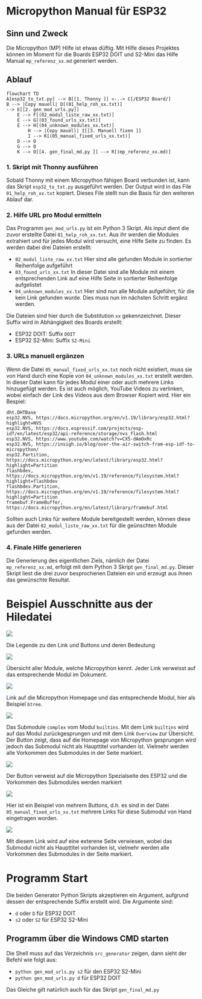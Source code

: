 # Micropython Manual für ESP32

## Sinn und Zweck

Die Micropython (MP) Hilfe ist etwas düftig. Mit Hilfe dieses Projektes können im Moment für die Boards ESP32 DOIT und S2-Mini
das Hilfe Manual `mp_referenz_xx.md` generiert werden.

## Ablauf

```mermaid
flowchart TD
A[esp32_to_txt.py] --> B[[1. Thonny ]] <-.-> C[/ESP32 Board/] 
B --> |Copy mauell| D[(01_help_roh_xx.txt)]
--> E[[2. gen_mod_urls.py]]
    E --> F[(02_modul_liste_raw_xx.txt)]
    E --> G[(03_found_urls_xx.txt)]
    E --> H[(04_unknown_modules_xx.txt)]
        H --> |Copy mauell| I[[3. Manuell fixen ]]
        I --> K[(05_manual_fixed_urls_xx.txt)]
    D --> O
    G --> O
    K --> O[[4. gen_final_md.py ]] --> R[(mp_referenz_xx.md)]
```

### 1. Skript mit Thonny ausführen

Sobald Thonny mit einem Micropython fähigen Board verbunden ist, kann das Skript `esp32_to_txt.py` ausgeführt werden. Der Output wird in das File `01_help_roh_xx.txt` kopiert. Dieses File stellt nun die Basis für den weiteren Ablauf dar.

### 2. Hilfe URL pro Modul ermitteln

Das Programm `gen_mod_urls.py` ist ein Python 3 Skript. Als Input dient die zuvor erstellte Datei `01_help_roh_xx.txt`. Aus ihr werden die Modules extrahiert und für jedes Modul wird versucht, eine Hilfe Seite zu finden. Es werden dabei drei Dateien erstellt:

  * `02_modul_liste_raw_xx.txt` Hier sind alle gefunden Module in sortierter Reihenfolge aufgeführt
  * `03_found_urls_xx.txt` In dieser Datei sind alle Module mit einem entsprechenden Link auf eine Hilfe Seite in sortierter Reihenfolge aufgelistet
  * `04_unknown_modules_xx.txt` Hier sind nun alle Module aufgeführt, für die kein Link gefunden wurde. Dies muss nun im nächsten Schritt ergänz werden.

Die Dateien sind hier durch die Substitution `xx` gekennzeichnet. Dieser Suffix wird in Abhängigkeit des Boards erstellt:

  * ESP32 DOIT: Suffix `DOIT`
  * ESP32 S2-Mini: Suffix `S2-Mini`


### 3. URLs manuell ergänzen

Wenn die Datei `05_manual_fixed_urls_xx.txt` noch nicht existiert, muss sie von Hand durch eine Kopie von `04_unknown_modules_xx.txt` erstellt werden. In dieser Datei kann für jedes Modul einer oder auch mehrere Links hinzugefügt werden. Es ist auch möglich, YouTube Videos zu verlinken, wobei einfach der Link des Videos aus dem Browser Kopiert wird. Hier ein Bespiel:

```
dht.DHTBase
esp32.NVS, https://docs.micropython.org/en/v1.19/library/esp32.html?highlight=NVS
esp32.NVS, https://docs.espressif.com/projects/esp-idf/en/latest/esp32/api-reference/storage/nvs_flash.html
esp32.NVS, https://www.youtube.com/watch?v=CX5-dAmOxRc
esp32.NVS, https://insigh.io/blog/over-the-air-switch-from-esp-idf-to-micropython/
esp32.Partition, https://docs.micropython.org/en/latest/library/esp32.html?highlight=Partition
flashbdev, https://docs.micropython.org/en/v1.19/reference/filesystem.html?highlight=flashbdev
flashbdev.Partition, https://docs.micropython.org/en/v1.19/reference/filesystem.html?highlight=Partition
framebuf.FrameBuffer, https://docs.micropython.org/en/latest/library/framebuf.html
```

Sollten auch Links für weitere Module bereitgestellt werden, können diese aus der Datei `02_modul_liste_raw_xx.txt` für die geünschten Module gefunden werden.

### 4. Finale Hilfe generieren

Die Generierung des eigentlichen Ziels, nämlich der Datei `mp_referenz_xx.md`, erfolgt mit dem Python 3 Skript `gen_final_md.py`. Dieser Skript liest die drei zuvor besprochenen Dateien ein und erzeugt aus ihnen das gewünschte Resultat.

# Beispiel Ausschnitte aus der Hiledatei


![ ](./images/Image01.png)

Die Legende zu den Link und Buttons und deren Bedeutung


![ ](./images/Image02.png)

Übersicht aller Module, welche Micropython kennt. Jeder Link verweisst auf das entsprechende Modul im Dokument.


![ ](./images/Image03.png)

Link auf die Micropython Homepage und das entsprechende Modul, hier als Beispiel `btree`.

![ ](./images/Image04.png)

Das Submodule `complex` vom Modul `builtins`. Mit dem Link `builtins` wird auf das Modul zurückgesprungen und mit dem Link `Overview` zur Übersicht.
Der Button zeigt, dass auf die Homepage von Micropython gesprungen wird jedoch das Submodul nicht als Haupttitel vorhanden ist. Vielmehr werden alle Vorkommen des Submodules in der Seite markiert.


![ ](./images/Image05.png)

Der Button verweist auf die Micropython Spezialseite des ESP32 und die Vorkommen des Submodules werden markiert


![ ](./images/Image06.png)

Hier ist ein Beispiel von mehrern Buttons, d.h. es sind in der Datei `05_manual_fixed_urls_xx.txt` mehrere Links für diese Submodul von Hand eingetragen worden.


![ ](./images/Image07.png)

Mit diesem Link wird auf eine exterene Seite verwiesen, wobei das Submodul nicht als Haupttitel vorhanden ist, vielmehr werden alle Vorkommen des Submodules in der Seite markiert.


# Programm Start

Die beiden Generator Python Skripts akzeptieren ein Argument, aufgrund dessen der entsprechende Suffix erstellt wird. Die Argumente sind:

  * `d` oder `D` für ESP32 DOIT
  * `s2` oder `S2` für ESP32 S2-Mini

## Programm über die Windows CMD starten

Die Shell muss auf das Verzeichnis `src_generator` zeigen, dann sieht der Befehl wie folgt aus:

  * `python gen_mod_urls.py s2` für den ESP32 S2-Mini
  * `python gen_mod_urls.py d` für ESP32 DOIT

Das Gleiche gilt natürlich auch für das Skript `gen_final_md.py`
